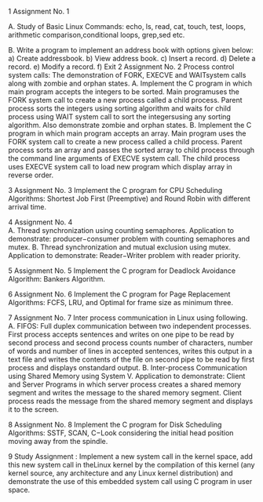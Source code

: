 
1	Assignment No. 1	

A. Study of Basic Linux Commands: echo, ls, read, cat, touch, test, loops, arithmetic comparison,conditional loops, grep,sed etc.

B. Write a program to implement an address book with options given below:
    a) Create addressbook.
    b) View address book.
    c) Insert a record.
    d) Delete a record.
    e) Modify a record.
    f) Exit
2	Assignment No. 2	Process control system calls: The demonstration of FORK, EXECVE and WAITsystem calls along with zombie and orphan states.
A. Implement the C program in which main program accepts the integers to be sorted. Main programuses the FORK system call to create a new process called a child process. Parent process sorts the integers using sorting algorithm and waits for child process using WAIT system call to sort the integersusing any sorting algorithm. Also demonstrate zombie and orphan states.
B. Implement the C program in which main program accepts an array. Main program uses the FORK system call to create a new process called a child process. Parent process sorts an array and passes the sorted array to child process through the command line arguments of EXECVE system call. The child process uses EXECVE system call to load new program which display array in reverse order.

3	Assignment No. 3	Implement the C program for CPU Scheduling Algorithms: Shortest Job First (Preemptive) and Round Robin with different arrival time.

4	Assignment No. 4	
A. Thread synchronization using counting semaphores. Application to demonstrate: producer−consumer problem with counting semaphores and mutex.
B. Thread synchronization and mutual exclusion using mutex. Application to demonstrate: Reader−Writer problem with reader priority.

5	Assignment No. 5	Implement the C program for Deadlock Avoidance Algorithm: Bankers Algorithm.

6	Assignment No. 6	Implement the C program for Page Replacement Algorithms: FCFS, LRU, and Optimal for frame size as minimum three.

7	Assignment No. 7	Inter process communication in Linux using following.
A. FIFOS: Full duplex communication between two independent processes. First process accepts sentences and writes on one pipe to be read by second process and second process counts number of characters, number of words and number of lines in accepted sentences, writes this output in a text file and writes the contents of the file on second pipe to be read by first process and displays onstandard output.
B. Inter-process Communication using Shared Memory using System V. Application to demonstrate: Client and Server Programs in which server process creates a shared memory segment and writes the message to the shared memory segment. Client process reads the message from the shared memory segment and displays it to the screen.

8	Assignment No. 8	Implement the C program for Disk Scheduling Algorithms: SSTF, SCAN, C−Look considering the initial head position moving away from the spindle.

9	Study Assignment	: Implement a new system call in the kernel space, add this new system call in theLinux kernel by the compilation of this kernel (any kernel source, any architecture and any Linux kernel distribution) and demonstrate the use of this embedded system call using C program in user space.

